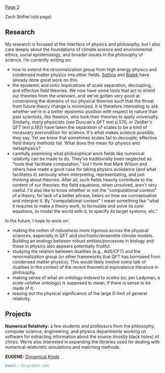 <a href="https://litgenstein.github.io/Zshif.html/">Page 2</a>

Zach Shifrel (old page) 

## Research
My research is focused at the interface of physics and philosophy, but I also care deeply about the foundations of climate science and environmental ethics, social epistemology, and broader issues in the philosophy of science. I’m currently writing on: 

- how to extend the renormalization group from high energy physics and condensed matter physics into other fields. [Sethna](http://sethna.lassp.cornell.edu/research/why_is_science_possible) and [Bialek](http://www.princeton.edu/~wbialek/wbialek.html) have already done great work on this. 
- the epistemic and ontic implications of scale separation, decoupling, and effective field theories. We now have some tools that act to shield our theories from the unknown, and we've gotten very good at constraining the domains of our physical theories such that the threat from future theory change is minimized. It is therefore interesting to ask whether we're in a better epistemic position with respect to nature than past scientists, like Newton, who took their theories to apply universally. Similarly, many physicists (see Duncan's QFT text p.570, or Zeidler's QFT text p.192) have taken the separation of scales to be a kind of necessary precondition for science. It's what makes science possible, they say. Yet we know that sometimes scales fail to decouple; effective field theory methods fail. What does this mean for physics and metaphysics? 
- carefully examining what philosophical work fields like numerical relativity can be made to do. They've traditionally been neglected as "tools that facilitate computation," but I think that Mark Wilson and others have made a good case for taking physics avoidance (and what facilitates it) seriously when interpreting, representating, and just thinking about theories. After all, such fields heavily contribute to the content of our theories: the field equations, when unsolved, aren't very useful. I'd also like to know whether or not the "computational context" of a theory, for lack of a better phrase, bears on how we conceptualize and interpret it. By "computational context" I mean something like "what it requires to make a theory work, to formulate and solve its core equations, to model the world with it, to specify its target systems, etc." 

In  the future, I hope to work on:

- making the notion of *robustness* more rigorous across the physical sciences, especially in QFT and stochastic/ensemble climate models. Building an analogy between robust entities/processes in biology and those in physics also appears potentially fruitful.
- studying the relation between dualities (e.g., AdS/CFT) and the renormalization group (or other frameworks that QFT has borrowed from condensed matter physics). This would likely involve some talk of dualities in the context of the recent theoretical equivalence literature in philosophy. 
- making sense of what *an ontology indexed to scales* (or, per Ladyman, a *scale-relative ontology*) is supposed to mean, if there is sense to be made of it. 
- teasing out the physical significance of the large D limit of general relativity. 

## Projects

**Numerical Relativity:** a few students and professors from the philosophy, computer science, engineering, and physics departments working on software for extracting information about the source (mostly black holes) of chirps. We're also interested in expanding the libraries used for dealing with numerical relativistic simulations and matching methods. 

**EUGENE:** [Dynamical Kinds](https://github.com/jantzen/eugene) 
 
```markdown
Email: hanguk@vt.edu
```


